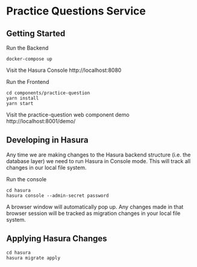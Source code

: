 # Practice Questions Service

## Getting Started

Run the Backend

```
docker-compose up
```

Visit the Hasura Console http://localhost:8080

Run the Frontend

```
cd components/practice-question
yarn install
yarn start
```

Visit the practice-question web component demo http://localhost:8001/demo/


## Developing in Hasura

Any time we are making changes to the Hasura backend structure (i.e. the database layer)
we need to run Hasura in Console mode.  This will track all changes in our local file system.

Run the console

```
cd hasura
hasura console --admin-secret password
```

A browser window will automatically pop up.  Any changes made in that browser session will be tracked as migration changes in your local file system.

## Applying Hasura Changes

```
cd hasura
hasura migrate apply
```